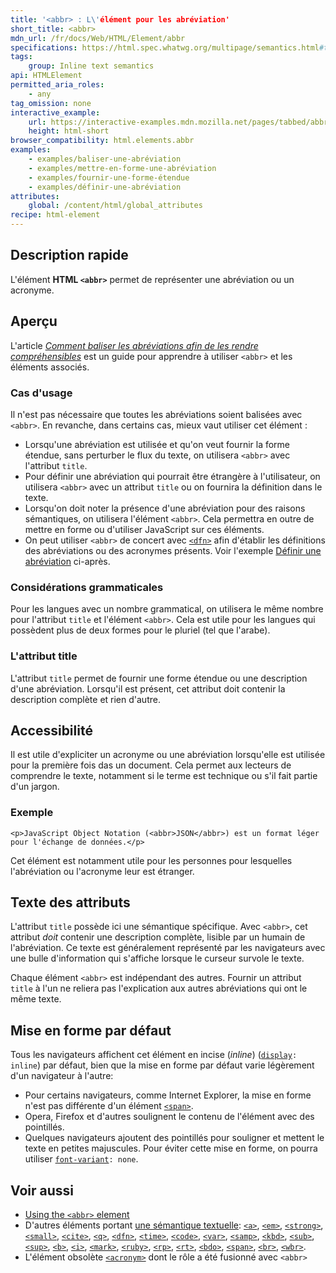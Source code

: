 ```yaml
---
title: '<abbr> : L\'élément pour les abréviation'
short_title: <abbr>
mdn_url: /fr/docs/Web/HTML/Element/abbr
specifications: https://html.spec.whatwg.org/multipage/semantics.html#the-abbr-element
tags:
    group: Inline text semantics 
api: HTMLElement
permitted_aria_roles:
    - any
tag_omission: none
interactive_example:
    url: https://interactive-examples.mdn.mozilla.net/pages/tabbed/abbr.html
    height: html-short
browser_compatibility: html.elements.abbr
examples:
    - examples/baliser-une-abréviation
    - examples/mettre-en-forme-une-abréviation
    - examples/fournir-une-forme-étendue
    - examples/définir-une-abréviation
attributes:
    global: /content/html/global_attributes
recipe: html-element
---
```


## Description rapide

L'élément **HTML `<abbr>`** permet de représenter une abréviation ou un acronyme.

## Aperçu

L'article *[Comment baliser les abréviations afin de les rendre compréhensibles](/fr/Learn/HTML/Howto/Mark_abbreviations_and_make_them_understandable)*
est un guide pour apprendre à utiliser `<abbr>` et les éléments associés.

### Cas d'usage

Il n'est pas nécessaire que toutes les abréviations soient balisées avec
`<abbr>`. En revanche, dans certains cas, mieux vaut utiliser cet élément :

- Lorsqu'une abréviation est utilisée et qu'on veut fournir la forme étendue, sans
  perturber le flux du texte, on utilisera `<abbr>`
  avec l'attribut `title`.
- Pour définir une abréviation qui pourrait être étrangère à l'utilisateur, on utilisera
  `<abbr>` avec un attribut `title` ou on fournira la définition dans le texte.
- Lorsqu'on doit noter la présence d'une abréviation pour des raisons sémantiques, on
  utilisera l'élément `<abbr>`. Cela permettra en outre de mettre en forme ou d'utiliser
  JavaScript sur ces éléments.
- On peut utiliser `<abbr>` de concert avec 
  [`<dfn>`](/fr/docs/Web/HTML/Element/dfn)
  afin d'établir les définitions des abréviations ou des acronymes présents. Voir l'exemple [Définir une abréviation](#Définir_une_abréviation) ci-après.

### Considérations grammaticales

Pour les langues avec un nombre grammatical, on utilisera le même nombre pour l'attribut `title` et l'élément `<abbr>`. Cela est utile pour les langues qui possèdent plus de deux formes pour le pluriel (tel que l'arabe).

### L'attribut title

L'attribut `title` permet de fournir une forme étendue ou une description d'une abréviation. Lorsqu'il est présent, cet attribut doit contenir la description complète et rien d'autre.

## Accessibilité

Il est utile d'expliciter un acronyme ou une abréviation lorsqu'elle est utilisée pour la première fois das un document. Cela permet aux lecteurs de comprendre le texte, notamment si le terme est technique ou s'il fait partie d'un jargon.

### Exemple

``` {.brush: .html}
<p>JavaScript Object Notation (<abbr>JSON</abbr>) est un format léger pour l'échange de données.</p>
```

Cet élément est notamment utile pour les personnes pour lesquelles l'abréviation ou l'acronyme leur est étranger.

## Texte des attributs

L'attribut `title` possède ici une sémantique spécifique. Avec `<abbr>`, cet attribut *doit* contenir une description complète, lisible par un humain de l'abréviation. Ce texte est généralement représenté par les navigateurs avec une bulle d'information qui s'affiche lorsque le curseur survole le texte.

Chaque élément `<abbr>` est indépendant des autres. Fournir un attribut `title` à l'un ne reliera pas l'explication aux autres abréviations qui ont le même texte.

## Mise en forme par défaut

Tous les navigateurs affichent cet élément en incise (*inline*) 
([`display`](/fr/docs/Web/CSS/display)`: inline`)
par défaut, bien que la mise en forme par défaut varie légèrement d'un navigateur à l'autre:

- Pour certains navigateurs, comme Internet Explorer, la mise en forme n'est pas différente d'un élément
  [`<span>`](/fr/docs/Web/HTML/Element/span).
- Opera, Firefox et d'autres soulignent le contenu de l'élément avec des pointillés.
- Quelques navigateurs ajoutent des pointillés pour souligner et mettent le texte en petites majuscules. Pour éviter cette mise en forme, on pourra utiliser 
  [`font-variant`](/fr/docs/Web/CSS/font-variant)`: none`.

## Voir aussi

- [Using the `<abbr>` element](/fr/Learn/HTML/Element/abbr)
- D'autres éléments portant [une sémantique textuelle](/fr/docs/Web/HTML/Text_level_semantics_conveying_elements):
  [`<a>`](/fr/docs/Web/HTML/Element/a),
  [`<em>`](/fr/docs/Web/HTML/Element/em),
  [`<strong>`](/fr/docs/Web/HTML/Element/strong),
  [`<small>`](/fr/docs/Web/HTML/Element/small),
  [`<cite>`](/fr/docs/Web/HTML/Element/cite),
  [`<q>`](/fr/docs/Web/HTML/Element/q),
  [`<dfn>`](/fr/docs/Web/HTML/Element/dfn),
  [`<time>`](/fr/docs/Web/HTML/Element/time),
  [`<code>`](/fr/docs/Web/HTML/Element/code),
  [`<var>`](/fr/docs/Web/HTML/Element/var),
  [`<samp>`](/fr/docs/Web/HTML/Element/samp),
  [`<kbd>`](/fr/docs/Web/HTML/Element/kbd),
  [`<sub>`](/fr/docs/Web/HTML/Element/sub),
  [`<sup>`](/fr/docs/Web/HTML/Element/sup),
  [`<b>`](/fr/docs/Web/HTML/Element/b),
  [`<i>`](/fr/docs/Web/HTML/Element/i),
  [`<mark>`](/fr/docs/Web/HTML/Element/mark),
  [`<ruby>`](/fr/docs/Web/HTML/Element/ruby),
  [`<rp>`](/fr/docs/Web/HTML/Element/rp),
  [`<rt>`](/fr/docs/Web/HTML/Element/rt),
  [`<bdo>`](/fr/docs/Web/HTML/Element/bdo),
  [`<span>`](/fr/docs/Web/HTML/Element/span),
  [`<br>`](/fr/docs/Web/HTML/Element/br),
  [`<wbr>`](/fr/docs/Web/HTML/Element/wbr).
- L'élément obsolète [`<acronym>`](/fr/docs/Web/HTML/Element/acronym)
  dont le rôle a été fusionné avec `<abbr>`
